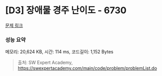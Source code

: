 # [D3] 장애물 경주 난이도 - 6730 

[문제 링크](https://swexpertacademy.com/main/code/problem/problemDetail.do?contestProbId=AWefy5x65PoDFAUh) 

### 성능 요약

메모리: 20,624 KB, 시간: 114 ms, 코드길이: 1,152 Bytes



> 출처: SW Expert Academy, https://swexpertacademy.com/main/code/problem/problemList.do
